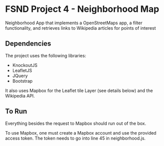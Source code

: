 # FSND Project 4 - Neighborhood Map

Neighborhood App that implements a OpenStreetMaps app, a filter functionality, and retrieves links to Wikipedia articles for points of interest

## Dependencies

The project uses the following libraries:
- KnockoutJS
- LeafletJS
- JQuery
- Bootstrap

It also uses Mapbox for the Leaflet tile Layer (see details below) and the Wikipedia API.

## To Run

Everything besides the request to Mapbox should run out of the box.

To use Mapbox, one must create a Mapbox account and use the provided access token. The token needs to go into line 45 in neighborhood.js.